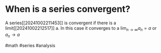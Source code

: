# When is a series convergent? 
A series[[20241002211453]] is convergent if there is a limit[[20241002212517]] a. In this case it converges to a 
$\lim_{n \to \infty} a_n=a$ or $a_n \to a$

#math #series #analysis